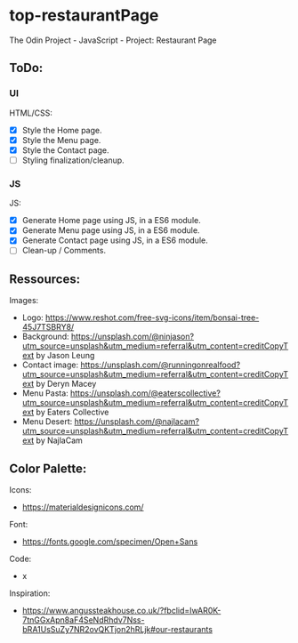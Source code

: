 # top-restaurantPage
The Odin Project - JavaScript - Project: Restaurant Page
## ToDo:

### UI
HTML/CSS:
- [x] Style the Home page.
- [x] Style the Menu page.
- [x] Style the Contact page.
- [ ] Styling finalization/cleanup.

### JS
JS:
- [x] Generate Home page using JS, in a ES6 module.
- [x] Generate Menu page using JS, in a ES6 module.
- [x] Generate Contact page using JS, in a ES6 module. 
- [ ] Clean-up / Comments. 

## Ressources:
Images:
- Logo: https://www.reshot.com/free-svg-icons/item/bonsai-tree-45J7TSBRY8/
- Background: https://unsplash.com/@ninjason?utm_source=unsplash&utm_medium=referral&utm_content=creditCopyText by Jason Leung
- Contact image: https://unsplash.com/@runningonrealfood?utm_source=unsplash&utm_medium=referral&utm_content=creditCopyText by Deryn Macey
- Menu Pasta: https://unsplash.com/@eaterscollective?utm_source=unsplash&utm_medium=referral&utm_content=creditCopyText by Eaters Collective
- Menu Desert: https://unsplash.com/@najlacam?utm_source=unsplash&utm_medium=referral&utm_content=creditCopyText by NajlaCam

Color Palette:
- 

Icons:
- https://materialdesignicons.com/

Font:
- https://fonts.google.com/specimen/Open+Sans

Code:
- x

Inspiration:
- https://www.angussteakhouse.co.uk/?fbclid=IwAR0K-7tnGGxApn8aF4SeNdRhdv7Nss-bRA1UsSuZy7NR2ovQKTjon2hRLjk#our-restaurants
